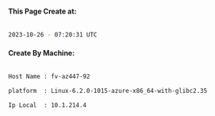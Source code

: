 
   
#### This Page Create at:

```bash

2023-10-26 - 07:20:31 UTC

```

#### Create By Machine:

```bash

Host Name : fv-az447-92

platform  : Linux-6.2.0-1015-azure-x86_64-with-glibc2.35

Ip Local  : 10.1.214.4

```

